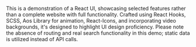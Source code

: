 This is a demonstration of a React UI, showcasing selected features rather than a complete website with full functionality. 
Crafted using React Hooks, SCSS, Aos Library for animation, React-Icons, and incorporating video backgrounds, it's designed to highlight UI design proficiency. 
Please note the absence of routing and real search functionality in this demo; static data is utilized instead of API calls.

